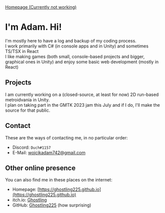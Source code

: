[Homepage (Currently not working)](https://ghostling225.github.io)

# I'm Adam. Hi!
I'm mostly here to have a log and backup of my coding process.  
I work primarily with C# (in console apps and in Unity) and sometimes TS/TSX in React  
I like making games (both small, console-based projects and bigger, graphical ones in Unity) and enjoy some basic web development (mostly in React)

Projects
--------
I am currently working on a (closed-source, at least for now) 2D run-based metroidvania in Unity.  
I plan on taking part in the GMTK 2023 jam this July and if I do, I'll make the source for that public.

Contact
-------
These are the ways of contacting me, in no particular order:
- Discord: `Duch#1157`
- E-Mail: [wojcikadam742@gmail.com](mailto:wojcikadam742@gmail.com)

Other online presence
---------------------
You can also find me in these places on the internet:
- Homepage: [https://ghostling225.github.io](https://ghostling225.github.io)
- itch.io: [Ghostling](https://ghostling.itch.io)
- GitHub: [Ghostling225](https://github.com/ghostling225) (how surprising)
